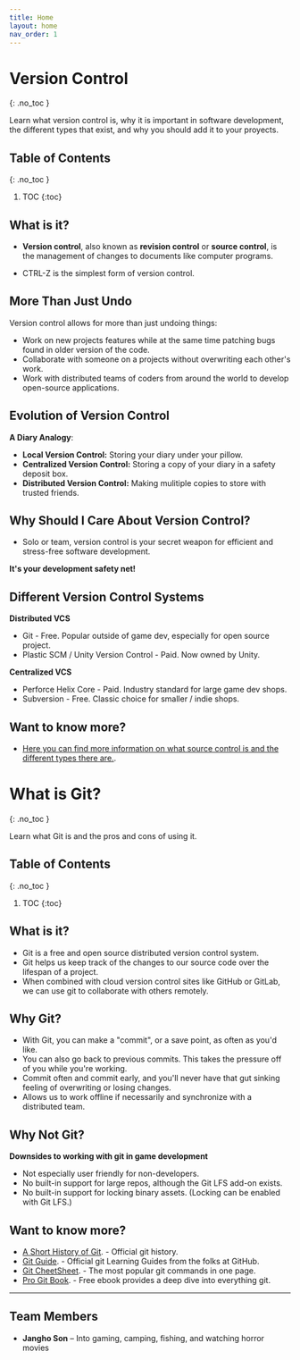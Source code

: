 ```yaml
---
title: Home
layout: home
nav_order: 1
---
```


<!-- prettier-ignore-start -->
# **Version Control**
{: .no_toc }

Learn what version control is, why it is important in software development, the different types that exist, and why you should add it to your proyects.

## Table of Contents
{: .no_toc }

1. TOC
{:toc}

<!-- prettier-ignore-end -->

## What is it?

- **Version control**, also known as **revision control** or **source control**, is the management of changes to documents like computer programs.

- CTRL-Z is the simplest form of version control.

## More Than Just Undo

Version control allows for more than just undoing things:
- Work on new projects features while at the same time patching bugs found in older version of the code.
- Collaborate with someone on a projects without overwriting each other's work.
- Work with distributed teams of coders from around the world to develop open-source applications.

## Evolution of Version Control

**A Diary Analogy**:

- **Local Version Control:** Storing your diary under your pillow.
- **Centralized Version Control:** Storing a copy of your diary in a safety deposit box.
- **Distributed Version Control:** Making mulitiple copies to store with trusted friends.

## Why Should I Care About Version Control?
- Solo or team, version control is your secret weapon for efficient and stress-free software development.

**It's your development safety net!**

## Different Version Control Systems

**Distributed VCS**
- Git - Free. Popular outside of game dev, especially for open source project.
- Plastic SCM / Unity Version Control - Paid. Now owned by Unity.

**Centralized VCS**
- Perforce Helix Core - Paid. Industry standard for large game dev shops.
- Subversion - Free. Classic choice for smaller / indie shops.

## Want to know more?

- [Here you can find more information on what source control is and the different types there are.](https://git-scm.com/book/ms/v2/Getting-Started-About-Version-Control).


<!-- prettier-ignore-start -->
# What is Git?
{: .no_toc }

Learn what Git is and the pros and cons of using it. 

## Table of Contents
{: .no_toc }

1. TOC
{:toc}

<!-- prettier-ignore-end -->

## What is it?

- Git is a free and open source distributed version control system.
- Git helps us keep track of the changes to our source code over the lifespan of a project.
- When combined with cloud version control sites like GitHub or GitLab, we can use git to collaborate with others remotely.

## Why Git?

- With Git, you can make a "commit", or a save point, as often as you'd like.
- You can also go back to previous commits. This takes the pressure off of you while you're working.
- Commit often and commit early, and you'll never have that gut sinking feeling of overwriting or losing changes.
- Allows us to work offline if necessarily and synchronize with a distributed team.

## Why Not Git?

**Downsides to working with git in game development**
- Not especially user friendly for non-developers.
- No built-in support for large repos, although the Git LFS add-on exists.
- No built-in support for locking binary assets. (Locking can be enabled with Git LFS.)

## Want to know more?

- [A Short History of Git](https://git-scm.com/book/ms/v2/Getting-Started-A-Short-History-of-Git). - Official git history.
- [Git Guide](https://github.com/git-guides). - Official git Learning Guides from the folks at GitHub.
- [Git CheetSheet](https://training.github.com/downloads/github-git-cheat-sheet/). - The most popular git commands in one page.
- [Pro Git Book](https://git-scm.com/book/en/v2). - Free ebook provides a deep dive into everything git.


---

## Team Members

- **Jangho Son** – Into gaming, camping, fishing, and watching horror movies
